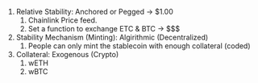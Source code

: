1. Relative Stability: Anchored or Pegged -> $1.00
    1. Chainlink Price feed.
    2. Set a function to exchange ETC & BTC -> $$$
2. Stability Mechanism (Minting): Algirithmic (Decentralized)
    1. People can only mint the stablecoin with enough collateral (coded)
3. Collateral: Exogenous (Crypto) 
    1. wETH
    2. wBTC